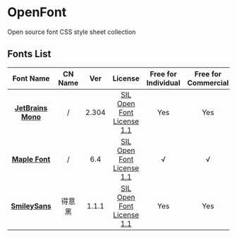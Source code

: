 # OpenFont

Open source font CSS style sheet collection

## Fonts List

|     Font Name      | CN Name | Ver  |                           License                            | Free for Individual | Free for Commercial |                           CSS Link                           |            Font Page             |      Font Type      |
| :----------------: | :-----: | :--: | :----------------------------------------------------------: | :-----------------: | :-----------------: | :----------------------------------------------------------: | :------------------------------: | :-----------------: |
| [**JetBrains Mono**](https://github.com/JetBrains/JetBrainsMono) | / | 2.304 | [SIL Open Font License 1.1](https://github.com/JetBrains/JetBrainsMono/blob/main/OFL.txt) | Yes | Yes | [China CDN](https://cdn-tx1.pika.net.cn/Menu/JetBrainsMono.123yun.css) [Github](https://cdn-tx1.pika.net.cn/Menu/JetBrainsMono.github.css) | [JetBrainsMono](font/JetBrainsMono) | None |
| [**Maple Font**](https://github.com/subframe7536/maple-font) | / | 6.4 | [SIL Open Font License 1.1](https://github.com/subframe7536/maple-font/blob/main/OFL.txt) | √ | √ | [China CDN](https://cdn-tx1.pika.net.cn/Menu/MapleMono.123yun.css) [Github](https://cdn-tx1.pika.net.cn/Menu/MapleMono.github.css) | [MapleMono](font/MapleMono) | None |
| [**SmileySans**](https://github.com/atelier-anchor/smiley-sans) | 得意黑 | 1.1.1 | [SIL Open Font License 1.1](https://github.com/atelier-anchor/smiley-sans/blob/main/LICENSE) | Yes | Yes | [China CDN](https://cdn-tx1.pika.net.cn/Menu/SmileySans.123yun.css) [Github](https://cdn-tx1.pika.net.cn/Menu/SmileySans.github.css) | [SmileySans](font/SmileySans) | None |
